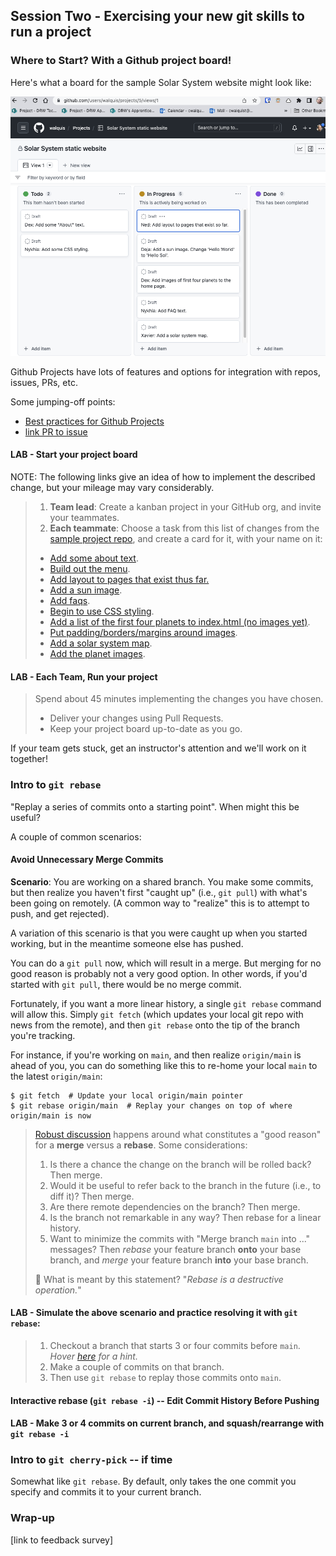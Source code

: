 ## Session Two - Exercising your new git skills to run a project

### Where to Start?  With a Github project board!

Here's what a board for the sample Solar System website might look like:

![](images/project-board-for-sample-website.png)

Github Projects have lots of features and options for integration with repos, issues, PRs, etc.

Some jumping-off points:
- [Best practices for Github Projects](https://docs.github.com/en/issues/planning-and-tracking-with-projects/learning-about-projects/best-practices-for-projects)
- [link PR to issue](https://docs.github.com/en/issues/tracking-your-work-with-issues/linking-a-pull-request-to-an-issue)

#### LAB - Start your project board
NOTE: The following links give an idea of how to implement the described change, but your mileage may vary considerably.
> 1. **Team lead**: Create a kanban project in your GitHub org, and invite your teammates.
> 1. **Each teammate**: Choose a task from this list of changes from the [sample project repo](https://github.com/walquis/git-basics-sample-project-repo), and create a card for it, with your name on it:
> - [Add some about text](https://github.com/walquis/git-basics-sample-project-repo/commit/4c461a996aad0fd5bfa420ac366139805bf334bf).
> - [Build out the menu](https://github.com/walquis/git-basics-sample-project-repo/commit/4b50701dfcf8c8830d45e5e34b9b13612cf96d2e).
> - [Add layout to pages that exist thus far.](https://github.com/walquis/git-basics-sample-project-repo/commit/481c4b796b6b916dc9735065cef141e1803a39a9)
> - [Add a sun image](https://github.com/walquis/git-basics-sample-project-repo/commit/aa7f0ba34df76ddb38912f753457e07108a7c704).
> - [Add faqs](https://github.com/walquis/git-basics-sample-project-repo/commit/5e1d8be4574fae345ac779bddc95f73dd0bf3cc0).
> - [Begin to use CSS styling](https://github.com/walquis/git-basics-sample-project-repo/commit/da56c38e92e62408c1affd6c71e19ff87f0d93b6).
> - [Add a list of the first four planets to index.html (no images yet)](https://github.com/walquis/git-basics-sample-project-repo/commit/30e40524db51d96520c24df6e56223dae3a586fe).
> - [Put padding/borders/margins around images](https://github.com/walquis/git-basics-sample-project-repo/commit/d0095aa699e00873c305d62ecd97727bcc4c5bba).
> - [Add a solar system map](https://github.com/walquis/git-basics-sample-project-repo/commit/4119092cac8ccdeb1b4a3ad719a6cf87d3229502).
> - [Add the planet images](https://github.com/walquis/git-basics-sample-project-repo/commit/b4b184b40299ad852dd9cd51e0d4279f795ae98f).

#### LAB - Each Team, Run your project
> Spend about 45 minutes implementing the changes you have chosen.
> - Deliver your changes using Pull Requests.
> - Keep your project board up-to-date as you go.

If your team gets stuck, get an instructor's attention and we'll work on it together! 

### Intro to `git rebase`
"Replay a series of commits onto a starting point".  When might this be useful?

A couple of common scenarios:

#### Avoid Unnecessary Merge Commits
**Scenario**: You are working on a shared branch.  You make some commits, but then realize you haven't first "caught up" (i.e., `git pull`) with what's been going on remotely.  (A common way to "realize" this is to attempt to push, and get rejected).

A variation of this scenario is that you were caught up when you started working, but in the meantime someone else has pushed.

You can do a `git pull` now, which will result in a merge.  But merging for no good reason is probably not a very good option.  In other words, if you'd started with `git pull`, there would be no merge commit.  

Fortunately, if you want a more linear history, a single `git rebase` command will allow this.  Simply `git fetch` (which updates your local git repo with news from the remote), and then `git rebase` onto the tip of the branch you're tracking.

For instance, if you're working on `main`, and then realize `origin/main` is ahead of you, you can do something like this to re-home your local `main` to the latest `origin/main`:
```
$ git fetch  # Update your local origin/main pointer
$ git rebase origin/main  # Replay your changes on top of where origin/main is now
```
> [Robust discussion](https://stackoverflow.com/questions/804115/when-do-you-use-git-rebase-instead-of-git-merge) happens around what constitutes a "good reason" for a **merge** versus a **rebase**.  Some considerations:
> 1. Is there a chance the change on the branch will be rolled back?  Then merge.
> 1. Would it be useful to refer back to the branch in the future (i.e., to diff it)?  Then merge.
> 1. Are there remote dependencies on the branch? Then merge.
> 1. Is the branch not remarkable in any way?  Then rebase for a linear history.
> 1. Want to minimize the commits with "Merge branch `main` into ..." messages? Then _rebase_ your feature branch **onto** your base branch, and _merge_ your feature branch **into** your base branch.
>
> 🤔 What is meant by this statement? "_Rebase is a destructive operation._"


#### LAB - Simulate the above scenario and practice resolving it with `git rebase`:
> 1. Checkout a branch that starts 3 or four commits before `main`. _Hover [here](./doesnotexist.jpg, "See the git-checkout docs and 'start-point' option") for a hint._
> 1. Make a couple of commits on that branch.
> 1. Then use `git rebase` to replay those commits onto `main`.

#### Interactive rebase (`git rebase -i`) -- Edit Commit History Before Pushing

#### LAB - Make 3 or 4 commits on current branch, and squash/rearrange with `git rebase -i`

### Intro to `git cherry-pick` -- if time
Somewhat like `git rebase`.  By default, only takes the one commit you specify and commits it to your current branch.

### Wrap-up

[link to feedback survey]

